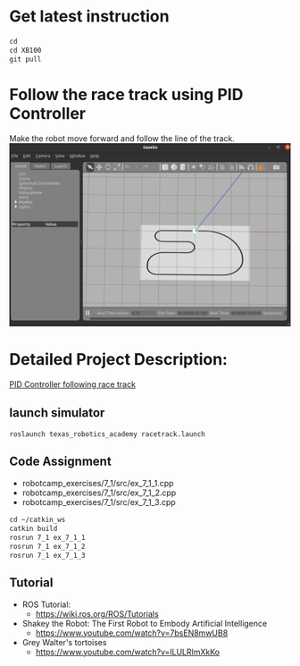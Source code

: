 # Get latest instruction 
```
cd
cd XB100
git pull
```

# Follow the race track using PID Controller 
Make the robot move forward and follow the line of the track. <br>
<img src="racetrack.PNG" width=600>

# Detailed Project Description: 
[PID Controller following race track](https://github.com/chuanqichen/XB100/blob/main/lab9/robot_following_using_PID.md)


## launch simulator 
```
roslaunch texas_robotics_academy racetrack.launch
```

## Code Assignment
* robotcamp_exercises/7_1/src/ex_7_1_1.cpp
* robotcamp_exercises/7_1/src/ex_7_1_2.cpp
* robotcamp_exercises/7_1/src/ex_7_1_3.cpp
```
cd ~/catkin_ws
catkin build
rosrun 7_1 ex_7_1_1
rosrun 7_1 ex_7_1_2
rosrun 7_1 ex_7_1_3
```

## Tutorial 
* ROS Tutorial:
  * https://wiki.ros.org/ROS/Tutorials
* Shakey the Robot: The First Robot to Embody Artificial Intelligence
  * https://www.youtube.com/watch?v=7bsEN8mwUB8
* Grey Walter's tortoises
  * https://www.youtube.com/watch?v=lLULRlmXkKo
